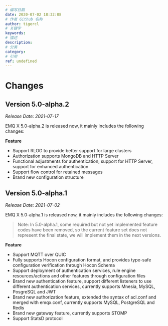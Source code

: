 ```yaml
---
# 编写日期
date: 2020-07-02 18:32:08
# 作者 Github 名称
author: tigercl
# 关键字
keywords:
# 描述
description:
# 分类
category: 
# 引用
ref: undefined
---
```


# Changes

## Version 5.0-alpha.2

*Release Date: 2021-07-17*

EMQ X 5.0-alpha.2 is released now, it mainly includes the following changes:

**Feature**

- Support RLOG to provide better support for large clusters
- Authorization supports MongoDB and HTTP Server
- Functional adjustments for authentication, support for HTTP Server, support for enhanced authentication
- Support flow control for retained messages
- Brand new configuration structure

## Version 5.0-alpha.1

*Release Date: 2021-07-02*

EMQ X 5.0-alpha.1 is released now, it mainly includes the following changes:

> Note: In 5.0-alpha.1, some required but not yet implemented feature codes have been removed, so the current feature set does not represent the final state, we will implement them in the next versions.

**Feature**

- Support MQTT over QUIC
- Fully supports Hocon configuration format, and provides type-safe configuration verification through Hocon Schema
- Support deployment of authentication services, rule engine resources/actions and other features through configuration files
- Brand new authentication feature, support different listeners to use different authentication services, currently supports Mnesia, MySQL, PosgreSQL and JWT
- Brand new authorization feature, extended the syntax of acl.conf and merged with emqx.conf, currently supports MySQL, PostgreSQL and Redis
- Brand new gateway feature, currently supports STOMP
- Support StatsD protocol
